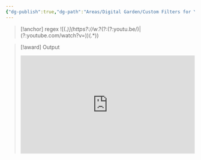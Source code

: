 ```yaml
---
{"dg-publish":true,"dg-path":"Areas/Digital Garden/Custom Filters for YT.md","permalink":"/areas/digital-garden/custom-filters-for-yt/","noteIcon":"","updated":"2024-09-02T19:03:10.471-07:00"}
---
```


>[!anchor] regex
!\[(.*)\]\(https?:\/\/w*\.?(?:(?:youtu\.be\/)|(?:youtube\.com\/watch\?v=))(.*)\)

>[!award] Output
><iframe src="https://www.youtube.com/embed/$2" title="$1" style="width:100%; aspect-ratio:16/9" loading="lazy" frameborder="0" allow="accelerometer; autoplay; clipboard-write; encrypted-media; gyroscope; picture-in-picture; web-share" allowfullscreen></iframe>
 